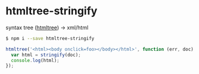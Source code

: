 htmltree-stringify
==================

syntax tree ([htmltree](https://github.com/defunctzombie/node-htmltree)) -> xml/html

```bash
$ npm i --save htmltree-stringify
```

```javascript
htmltree('<html><body onclick=foo></body></html>', function (err, doc) {
  var html = stringify(doc);
  console.log(html);
});
```
